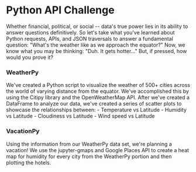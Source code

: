 # Python API Challenge


Whether financial, political, or social -- data's true power lies in its ability to answer questions definitively. So let's take what you've learned about Python requests, APIs, and JSON traversals to answer a fundamental question: "What's the weather like as we approach the equator?"
Now, we know what you may be thinking: "Duh. It gets hotter..."
But, if pressed, how would you prove it?

### WeatherPy
We've created a Python script to visualize the weather of 500+ cities across the world of varying distance from the equator. We've accomplished this by using the Citipy library and the OpenWeatherMap API. After we've created a DataFrame to analyze our data, we've created a series of scatter plots to showcase the relationships between: 
            - Temperature vs Latitude
            - Humidity vs Latitude
            - Cloudiness vs Latitude
            - Wind speed vs Latitude
            
### VacationPy
Using the information from our WeatherPy data set, we're planning a vacation! We use the jupyter-gmaps and Google Places API to create a heat map for humidity for every city from the WeatherPy portion and then plotting the hotels.


